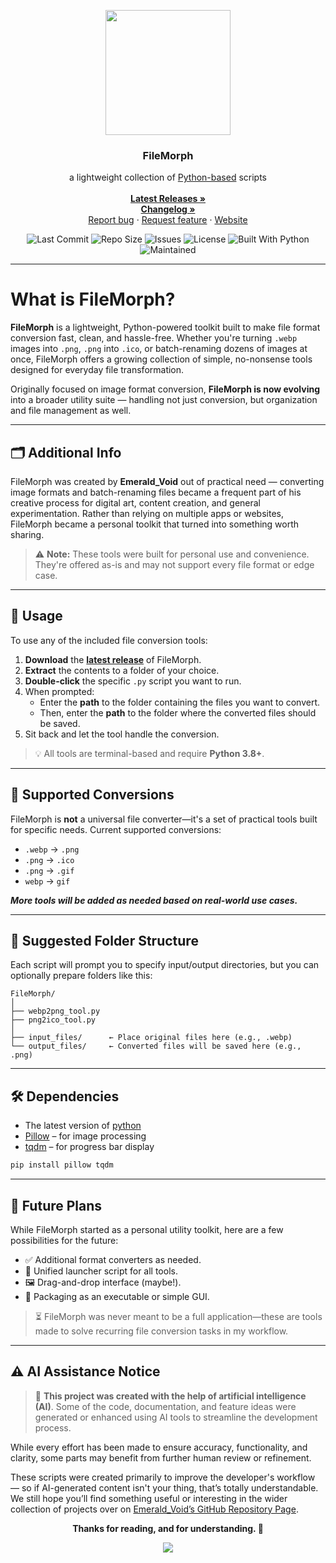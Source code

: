  <p align="center">
  <img width="200" height="200" src="https://i.imgur.com/MHrWKKt.png">
</p>

<h3 align="center">FileMorph</h3>

<p align="center">
  a lightweight collection of <a href="https://www.python.org/">Python-based</a> scripts
  <br>
 <br>
  <a href="https://github.com/EmeraldVoid/FileMorph/releases"><strong>Latest Releases »</strong></a>
  <br>
  <a href="https://github.com/EmeraldVoid/FileMorph/blob/main/changelog.md"><strong>Changelog »</strong></a>
  <br>
  <a href="https://github.com/EmeraldVoid/FileMorph/issues/new">Report bug</a>
  ·
  <a href="https://github.com/EmeraldVoid/FileMorph/issues/new">Request feature</a>
  ·
  <a href="https://emeraldvoid.github.io/FileMorph/">Website</a>
</p>

<p align="center">
  <img src="https://img.shields.io/github/last-commit/emeraldvoid/FileMorph" alt="Last Commit">
  <img src="https://img.shields.io/github/repo-size/emeraldvoid/FileMorph" alt="Repo Size">
  <img src="https://img.shields.io/github/issues/emeraldvoid/FileMorph" alt="Issues">
  <img src="https://img.shields.io/github/license/emeraldvoid/FileMorph" alt="License">
  <img src="https://img.shields.io/badge/built%20with-python-blue" alt="Built With Python">
  <img src="https://img.shields.io/badge/maintained-yes-brightgreen" alt="Maintained">
</p>

---

# What is FileMorph?

**FileMorph** is a lightweight, Python-powered toolkit built to make file format conversion fast, clean, and hassle-free. Whether you're turning `.webp` images into `.png`, `.png` into `.ico`, or batch-renaming dozens of images at once, FileMorph offers a growing collection of simple, no-nonsense tools designed for everyday file transformation.

Originally focused on image format conversion, **FileMorph is now evolving** into a broader utility suite — handling not just conversion, but organization and file management as well.

---

## 🗂️ Additional Info

FileMorph was created by **Emerald\_Void** out of practical need — converting image formats and batch-renaming files became a frequent part of his creative process for digital art, content creation, and general experimentation. Rather than relying on multiple apps or websites, FileMorph became a personal toolkit that turned into something worth sharing.


> ⚠️ **Note:** These tools were built for personal use and convenience. They're offered as-is and may not support every file format or edge case.

---

## 🧰 Usage

To use any of the included file conversion tools:

1. **Download** the **[latest release](https://github.com/EmeraldVoid/FileMorph/releases)** of FileMorph.
2. **Extract** the contents to a folder of your choice.
3. **Double-click** the specific `.py` script you want to run.
4. When prompted:
   - Enter the **path** to the folder containing the files you want to convert.
   - Then, enter the **path** to the folder where the converted files should be saved.
5. Sit back and let the tool handle the conversion.

> 💡 All tools are terminal-based and require **Python 3.8+**.

---

## 🔁 Supported Conversions

FileMorph is **not** a universal file converter—it's a set of practical tools built for specific needs. Current supported conversions:

- `.webp` → `.png`
- `.png` → `.ico`
- `.png` → `.gif`
- `webp` → `gif`


***More tools will be added as needed based on real-world use cases.***

---

## 📁 Suggested Folder Structure

Each script will prompt you to specify input/output directories, but you can optionally prepare folders like this:

```
FileMorph/
│
├── webp2png_tool.py
├── png2ico_tool.py
│
├── input_files/      ← Place original files here (e.g., .webp)
└── output_files/     ← Converted files will be saved here (e.g., .png)
```

---

## 🛠️ Dependencies

- The latest version of [python](https://www.python.org/)  
- [Pillow](https://python-pillow.org) – for image processing  
- [tqdm](https://github.com/tqdm/tqdm) – for progress bar display

```bash
pip install pillow tqdm
```

---

## 🧪 Future Plans

While FileMorph started as a personal utility toolkit, here are a few possibilities for the future:

- ✅ Additional format converters as needed.
- 🔄 Unified launcher script for all tools.
- 🖼️ Drag-and-drop interface (maybe!).
- 🧰 Packaging as an executable or simple GUI.

> ⏳ FileMorph was never meant to be a full application—these are tools made to solve recurring file conversion tasks in my workflow.

---

## ⚠️ AI Assistance Notice

> 🧠 **This project was created with the help of artificial intelligence (AI)**. Some of the code, documentation, and feature ideas were generated or enhanced using AI tools to streamline the development process.

While every effort has been made to ensure accuracy, functionality, and clarity, some parts may benefit from further human review or refinement.

These scripts were created primarily to improve the developer's workflow — so if AI-generated content isn't your thing, that’s totally understandable.
We still hope you’ll find something useful or interesting in the wider collection of projects over on [Emerald\_Void’s GitHub Repository Page](https://github.com/EmeraldVoid?tab=repositories).

<p align="center"><strong>Thanks for reading, and for understanding. 💚</strong></p>
<p align="center"><img src="https://i.imgur.com/BL3VYev.png"></p>


